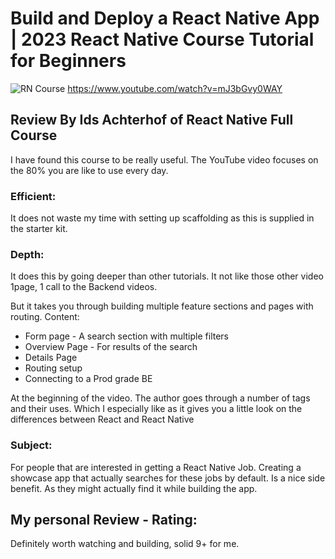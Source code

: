 # Build and Deploy a React Native App | 2023 React Native Course Tutorial for Beginners

![RN Course](https://i.ibb.co/VWMxgZz/File-cover-8.png)
https://www.youtube.com/watch?v=mJ3bGvy0WAY

## Review By Ids Achterhof of React Native Full Course
I have found this course to be really useful.
The YouTube video focuses on the 80% you are like to use every day.

### Efficient:
It does not waste my time with setting up scaffolding as this is supplied in the starter kit.

### Depth:
It does this by going deeper than other tutorials. 
It not like those other video 1page, 1 call to the Backend videos.

But it takes you through building multiple feature sections and pages with routing.
Content:
* Form page - A search section with multiple filters
* Overview Page - For results of the search
* Details Page 
* Routing setup
* Connecting to a Prod grade BE  

At the beginning of the video. The author goes through a number of tags and their uses.
Which I especially like as it gives you a little look on the differences between React and React Native


### Subject:
For people that are interested in getting a React Native Job. Creating a showcase app that actually searches for these jobs
by default. Is a nice side benefit. As they might actually find it while building the app.

## My personal Review - Rating:
Definitely worth watching and building, solid 9+ for me.

 
